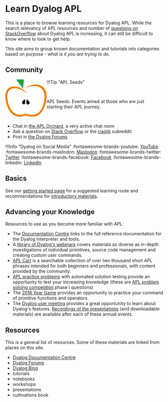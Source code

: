 # Learn Dyalog APL
This is a place to browse learning resources for Dyalog APL. While the search relevancy of APL resources and number of [questions on StackOverflow](https://stackoverflow.com/questions/tagged/dyalog+apl) about Dyalog APL is increasing, it can still be difficult to know where to look to get help.

This site aims to group known documentation and tutorials into categories based on purpose - *what is it you are trying to do*.

## Community
!!!Tip "APL Seeds"
	<img style="float:left" src="./img/aplseeds-logo.png"> 
	<div style="padding:30px 10px 30px 0">APL Seeds: Events aimed at those who are just starting their APL journey.</div>

- Chat in [the APL Orchard](https://chat.stackexchange.com/rooms/52405/the-apl-orchard), a very active chat room
- Ask a question on [Stack Overflow](https://stackoverflow.com/questions/ask?tags=apl) or the [r/apljk](https://www.reddit.com/r/apljk/) subreddit
- Post in [the Dyalog Forums](https://forums.dyalog.com/)

!!!Info "Dyalog on Social Media"
	<span class="logo-youtube">:fontawesome-brands-youtube:</span> [YouTube](https://www.youtube.com/@DyalogLtd)
	<span class="logo-mastodon">:fontawesome-brands-mastodon:</span> [Mastodon](https://mastodon.social/@dyalog)
	<span class="logo-twitter">:fontawesome-brands-twitter:</span> [Twitter](https://www.twitter.com/DyalogAPL)
	<span class="logo-facebook">:fontawesome-brands-facebook:</span> [Facebook](https://www.facebook.com/DyalogAPL)
	<span class="logo-linkedin">:fontawesome-brands-linkedin:</span> [LinkedIn](https://www.linkedin.com/company/dyalog-ltd-)

## Basics
See our [getting started page](./getting-started/index.md) for a suggested learning route and recommendations for [introductory materials](./getting-started/introductions.md).

## Advancing your Knowledge
Resources to use as you become more familiar with APL:

- The [Documentation Centre](https://docs.dyalog.com) links to the full reference documentation for the Dyalog interpreter and tools.
-   A [library of Dyalog's webinars](https://aplwiki.com/wiki/Dyalog_webinar) covers materials as diverse as in-depth investigations of individual primitives, source code management and creating custom user commands.
-   [APL Cart](https://aplcart.info/) is a searchable collection of over two thousand short APL phrases intended for both beginners and professionals, with content provided by the community.
-   [APL practice problems](https://problems.tryapl.org/) with automated solution testing provide an opportunity to test your increasing knowledge (these are [APL problem solving competition](https://www.dyalog.com/student-competition.htm) phase I questions)
-   The [2016 Year Game](https://www.dyalog.com/2016-year-game.htm) provides an opportunity to practice your command of primitive functions and operators.
-   The [Dyalog user meeting](https://www.dyalog.com/user-meetings/index.htm) provides a great opportunity to learn about Dyalog's features.
	[Recordings of the presentations](https://dyalog.tv/) (and downloadable materials) are available after each of these annual events.
	

## Resources
This is a general list of resources. Some of these materials are linked from places on this site.

- [Dyalog Documentation Centre](https://docs.dyalog.com)
- [Dyalog Forums](https://forums.dyalog.com/)
- [Dyalog Blog](https://dyalog.com/blog)
- tutorials
- notebooks
- workshops
- presentations
- cultivations book
